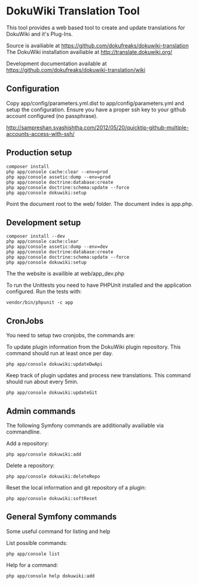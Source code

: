 DokuWiki Translation Tool
=========================

This tool provides a web based tool to create and update translations for DokuWiki and it's Plug-Ins.

Source is availiable at https://github.com/dokufreaks/dokuwiki-translation
The DokuWiki installation availiable at http://translate.dokuwiki.org/

Development documentation available at https://github.com/dokufreaks/dokuwiki-translation/wiki

Configuration
-----

Copy app/config/parameters.yml.dist to app/config/parameters.yml and setup the configuration.
Ensure you have a proper ssh key to your github account configured (no passphrase).

http://sampreshan.svashishtha.com/2012/05/20/quicktip-github-multiple-accounts-access-with-ssh/

Production setup
----------------

    composer install
    php app/console cache:clear --env=prod
    php app/console assetic:dump --env=prod
    php app/console doctrine:database:create
    php app/console doctrine:schema:update --force
    php app/console dokuwiki:setup

Point the document root to the web/ folder. The document index is app.php.

Development setup
-----------------

    composer install --dev
    php app/console cache:clear
    php app/console assetic:dump --env=dev
    php app/console doctrine:database:create
    php app/console doctrine:schema:update --force
    php app/console dokuwiki:setup

The the website is availible at web/app_dev.php

To run the Unittests you need to have PHPUnit installed and the application configured. Run the tests with:

    vendor/bin/phpunit -c app

CronJobs
--------
You need to setup two cronjobs, the commands are:

To update plugin information from the DokuWiki plugin repository. This command should run at least once per day.

    php app/console dokuwiki:updateDwApi

Keep track of plugin updates and process new translations. This command should run about every 5min.

    php app/console dokuwiki:updateGit

Admin commands
-----------------------
The following Symfony commands are additionally availiable via commandline.

Add a repository:

    php app/console dokuwiki:add

Delete a repository:

    php app/console dokuwiki:deleteRepo

Reset the local information and git repository of a plugin:

    php app/console dokuwiki:softReset
    
General Symfony commands
-----------------------
Some useful command for listing and help

List possible commands:

    php app/console list

Help for a command:

    php app/console help dokuwiki:add
